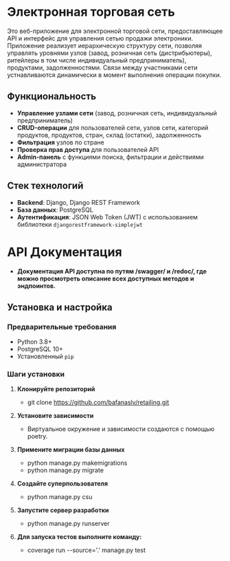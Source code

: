 # Электронная торговая сеть

Это веб-приложение для электронной торговой сети, предоставляющее API и интерфейс для управления сетью продажи электроники. Приложение реализует иерархическую структуру сети, позволяя управлять уровнями узлов (завод, розничная сеть (дистрибьютеры),
ритейлеры в том числе индивидуальный предприниматель), продуктами, задолженностями. Связи между участниками сети устнавливаются динамически в момент выполнения операции покупки.

## Функциональность
- **Управление узлами сети** (завод, розничная сеть, индивидуальный предприниматель)
- **CRUD-операции** для пользователей сети, узлов сети, категорий продуктов, продуктов, стран, склад (остатки), задолженность
- **Фильтрация** узлов по стране
- **Проверка прав доступа** для пользователей API
- **Admin-панель** с функциями поиска, фильтрации и действиями администратора

## Стек технологий
- **Backend**: Django, Django REST Framework
- **База данных**: PostgreSQL
- **Аутентификация**: JSON Web Token (JWT) с использованием библиотеки `djangorestframework-simplejwt`

# API Документация
- **Документация API доступна по путям /swagger/ и /redoc/, где можно просмотреть описание всех доступных методов и эндпоинтов.**

## Установка и настройка

### Предварительные требования
- Python 3.8+
- PostgreSQL 10+
- Установленный `pip`

### Шаги установки

1. **Клонируйте репозиторий**

   - git clone https://github.com/bafanaslv/retailing.git

2. **Установите зависимости**
   - Виртуальное окружение и зависимости создаются с помощью poetry.
   
3. **Примените миграции базы данных**
   - python manage.py makemigrations
   - python manage.py migrate

4. **Создайте суперпользователя**
    - python manage.py csu

5. **Запустите сервер разработки**
    - python manage.py runserver

6. **Для запуска тестов выполните команду:**
    - coverage run --source='.' manage.py test
